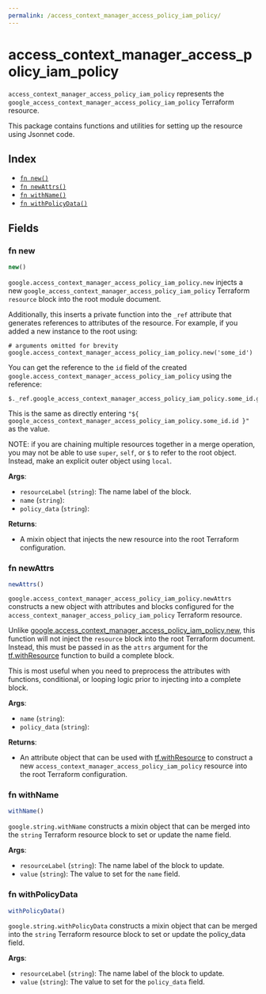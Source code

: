 ```yaml
---
permalink: /access_context_manager_access_policy_iam_policy/
---
```


# access_context_manager_access_policy_iam_policy

`access_context_manager_access_policy_iam_policy` represents the `google_access_context_manager_access_policy_iam_policy` Terraform resource.



This package contains functions and utilities for setting up the resource using Jsonnet code.


## Index

* [`fn new()`](#fn-new)
* [`fn newAttrs()`](#fn-newattrs)
* [`fn withName()`](#fn-withname)
* [`fn withPolicyData()`](#fn-withpolicydata)

## Fields

### fn new

```ts
new()
```


`google.access_context_manager_access_policy_iam_policy.new` injects a new `google_access_context_manager_access_policy_iam_policy` Terraform `resource`
block into the root module document.

Additionally, this inserts a private function into the `_ref` attribute that generates references to attributes of the
resource. For example, if you added a new instance to the root using:

    # arguments omitted for brevity
    google.access_context_manager_access_policy_iam_policy.new('some_id')

You can get the reference to the `id` field of the created `google.access_context_manager_access_policy_iam_policy` using the reference:

    $._ref.google_access_context_manager_access_policy_iam_policy.some_id.get('id')

This is the same as directly entering `"${ google_access_context_manager_access_policy_iam_policy.some_id.id }"` as the value.

NOTE: if you are chaining multiple resources together in a merge operation, you may not be able to use `super`, `self`,
or `$` to refer to the root object. Instead, make an explicit outer object using `local`.

**Args**:
  - `resourceLabel` (`string`): The name label of the block.
  - `name` (`string`): 
  - `policy_data` (`string`): 

**Returns**:
- A mixin object that injects the new resource into the root Terraform configuration.


### fn newAttrs

```ts
newAttrs()
```


`google.access_context_manager_access_policy_iam_policy.newAttrs` constructs a new object with attributes and blocks configured for the `access_context_manager_access_policy_iam_policy`
Terraform resource.

Unlike [google.access_context_manager_access_policy_iam_policy.new](#fn-accesscontextmanageraccesspolicyiampolicynew), this function will not inject the `resource`
block into the root Terraform document. Instead, this must be passed in as the `attrs` argument for the
[tf.withResource](https://github.com/tf-libsonnet/core/tree/main/docs#fn-withresource) function to build a complete block.

This is most useful when you need to preprocess the attributes with functions, conditional, or looping logic prior to
injecting into a complete block.

**Args**:
  - `name` (`string`): 
  - `policy_data` (`string`): 

**Returns**:
  - An attribute object that can be used with [tf.withResource](https://github.com/tf-libsonnet/core/tree/main/docs#fn-withresource) to construct a new `access_context_manager_access_policy_iam_policy` resource into the root Terraform configuration.


### fn withName

```ts
withName()
```

`google.string.withName` constructs a mixin object that can be merged into the `string`
Terraform resource block to set or update the name field.



**Args**:
  - `resourceLabel` (`string`): The name label of the block to update.
  - `value` (`string`): The value to set for the `name` field.


### fn withPolicyData

```ts
withPolicyData()
```

`google.string.withPolicyData` constructs a mixin object that can be merged into the `string`
Terraform resource block to set or update the policy_data field.



**Args**:
  - `resourceLabel` (`string`): The name label of the block to update.
  - `value` (`string`): The value to set for the `policy_data` field.
